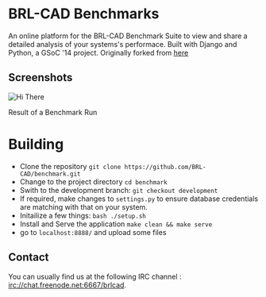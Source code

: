 BRL-CAD Benchmarks
=========

An online platform for the BRL-CAD Benchmark Suite to view and share a detailed analysis of your systems's performace. Built with Django and Python, a GSoC '14 project. 
Originally forked from [here](http://bitbucket.org/suryajith/benchmark/)

## Screenshots

![Hi There](http://i.imgur.com/BDKsKVJ.png "Result of a Benchmark Run")

Result of a Benchmark Run

Building
============

* Clone the repository ````git clone https://github.com/BRL-CAD/benchmark.git````
* Change to the project directory ````cd benchmark````
* Swith to the development branch: ````git checkout development````
* If required, make changes to ````settings.py```` to ensure database credentials are matching with that on your system.
* Initailize a few things: ````bash ./setup.sh````
* Install and Serve the application ````make clean && make serve````
* go to ````localhost:8888/```` and upload some files

## Contact

You can usually find us at the following IRC channel : [irc://chat.freenode.net:6667/brlcad](http://webchat.freenode.net/?channels=#brlcad).

